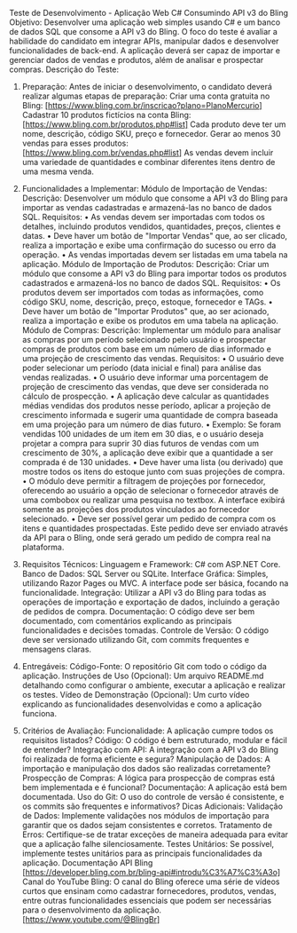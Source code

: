 Teste de Desenvolvimento - Aplicação Web C# Consumindo API v3 do Bling
Objetivo:
Desenvolver uma aplicação web simples usando C# e um banco de dados SQL que consome a API v3 do Bling. O foco do teste é avaliar a habilidade do candidato em integrar APIs, manipular dados e desenvolver funcionalidades de back-end. A aplicação deverá ser capaz de importar e gerenciar dados de vendas e produtos, além de analisar e prospectar compras.
Descrição do Teste:
1. Preparação:
Antes de iniciar o desenvolvimento, o candidato deverá realizar algumas etapas de preparação:
Criar uma conta gratuita no Bling:
[https://www.bling.com.br/inscricao?plano=PlanoMercurio]
Cadastrar 10 produtos fictícios na conta Bling:
[https://www.bling.com.br/produtos.php#list]
Cada produto deve ter um nome, descrição, código SKU, preço e fornecedor.
Gerar ao menos 30 vendas para esses produtos:
[https://www.bling.com.br/vendas.php#list]
As vendas devem incluir uma variedade de quantidades e combinar diferentes itens dentro de uma mesma venda.
2. Funcionalidades a Implementar:
Módulo de Importação de Vendas:
Descrição: Desenvolver um módulo que consome a API v3 do Bling para importar as vendas cadastradas e armazená-las no banco de dados SQL.
Requisitos:
    • As vendas devem ser importadas com todos os detalhes, incluindo produtos vendidos, quantidades, preços, clientes e datas.
    • Deve haver um botão de "Importar Vendas" que, ao ser clicado, realiza a importação e exibe uma confirmação do sucesso ou erro da operação.
    • As vendas importadas devem ser listadas em uma tabela na aplicação.
Módulo de Importação de Produtos:
Descrição: Criar um módulo que consome a API v3 do Bling para importar todos os produtos cadastrados e armazená-los no banco de dados SQL.
Requisitos:
    • Os produtos devem ser importados com todas as informações, como código SKU, nome, descrição, preço, estoque, fornecedor e TAGs.
    • Deve haver um botão de "Importar Produtos" que, ao ser acionado, realiza a importação e exibe os produtos em uma tabela na aplicação.
Módulo de Compras:
Descrição: Implementar um módulo para analisar as compras por um período selecionado pelo usuário e prospectar compras de produtos com base em um número de dias informado e uma projeção de crescimento das vendas.
Requisitos:
    • O usuário deve poder selecionar um período (data inicial e final) para análise das vendas realizadas.
    • O usuário deve informar uma porcentagem de projeção de crescimento das vendas, que deve ser considerada no cálculo de prospecção.
    • A aplicação deve calcular as quantidades médias vendidas dos produtos nesse período, aplicar a projeção de crescimento informada e sugerir uma quantidade de compra baseada em uma projeção para um número de dias futuro.
    • Exemplo: Se foram vendidas 100 unidades de um item em 30 dias, e o usuário deseja projetar a compra para suprir 30 dias futuros de vendas com um crescimento de 30%, a aplicação deve exibir que a quantidade a ser comprada é de 130 unidades.
    • Deve haver uma lista (ou derivado) que mostre todos os itens do estoque junto com suas projeções de compra.
    • O módulo deve permitir a filtragem de projeções por fornecedor, oferecendo ao usuário a opção de selecionar o fornecedor através de uma combobox ou realizar uma pesquisa no textbox. A interface exibirá somente as projeções dos produtos vinculados ao fornecedor selecionado.
    • Deve ser possível gerar um pedido de compra com os itens e quantidades prospectadas. Este pedido deve ser enviado através da API para o Bling, onde será gerado um pedido de compra real na plataforma.

3. Requisitos Técnicos:
Linguagem e Framework: C# com ASP.NET Core.
Banco de Dados: SQL Server ou SQLite.
Interface Gráfica: Simples, utilizando Razor Pages ou MVC. A interface pode ser básica, focando na funcionalidade.
Integração: Utilizar a API v3 do Bling para todas as operações de importação e exportação de dados, incluindo a geração de pedidos de compra.
Documentação: O código deve ser bem documentado, com comentários explicando as principais funcionalidades e decisões tomadas.
Controle de Versão: O código deve ser versionado utilizando Git, com commits frequentes e mensagens claras.
4. Entregáveis:
Código-Fonte: O repositório Git com todo o código da aplicação.
Instruções de Uso (Opcional): Um arquivo README.md detalhando como configurar o ambiente, executar a aplicação e realizar os testes.
Vídeo de Demonstração (Opcional): Um curto vídeo explicando as funcionalidades desenvolvidas e como a aplicação funciona.
5. Critérios de Avaliação:
Funcionalidade: A aplicação cumpre todos os requisitos listados?
Código: O código é bem estruturado, modular e fácil de entender?
Integração com API: A integração com a API v3 do Bling foi realizada de forma eficiente e segura?
Manipulação de Dados: A importação e manipulação dos dados são realizadas corretamente?
Prospecção de Compras: A lógica para prospecção de compras está bem implementada e é funcional?
Documentação: A aplicação está bem documentada.
Uso do Git: O uso do controle de versão é consistente, e os commits são frequentes e informativos?
Dicas Adicionais:
Validação de Dados: Implemente validações nos módulos de importação para garantir que os dados sejam consistentes e corretos.
Tratamento de Erros: Certifique-se de tratar exceções de maneira adequada para evitar que a aplicação falhe silenciosamente.
Testes Unitários: Se possível, implemente testes unitários para as principais funcionalidades da aplicação.
Documentação API Bling [https://developer.bling.com.br/bling-api#introdu%C3%A7%C3%A3o]
Canal do YouTube Bling: O canal do Bling oferece uma série de vídeos curtos que ensinam como cadastrar fornecedores, produtos, vendas, entre outras funcionalidades essenciais que podem ser necessárias para o desenvolvimento da aplicação. [https://www.youtube.com/@BlingBr]

